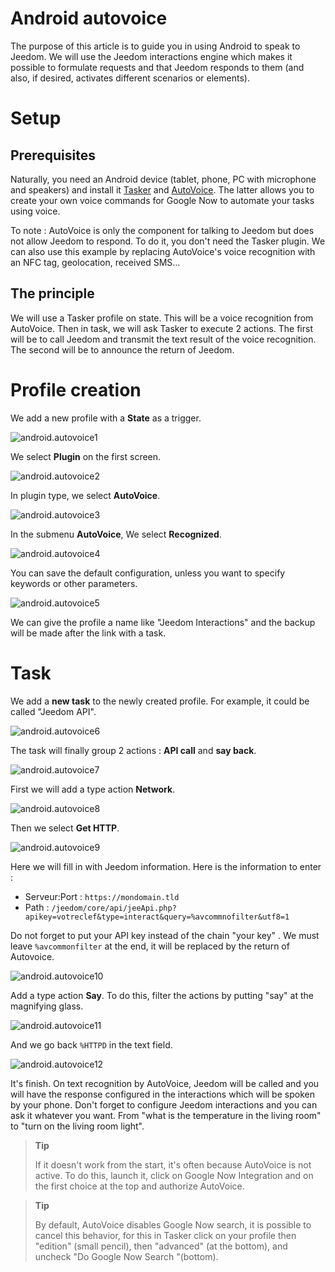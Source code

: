 # Android autovoice

The purpose of this article is to guide you in using Android to speak to Jeedom. We will use the Jeedom interactions engine which makes it possible to formulate requests and that Jeedom responds to them (and also, if desired, activates different scenarios or elements).

# Setup

## Prerequisites

Naturally, you need an Android device (tablet, phone, PC with microphone and speakers) and install it [Tasker](https://play.google.com/store/apps/details?id=net.dinglisch.android.taskerm&hl=fr) and [AutoVoice](https://play.google.com/store/apps/details?id=com.joaomgcd.autovoice&hl=fr). The latter allows you to create your own voice commands for Google Now to automate your tasks using voice.

To note : AutoVoice is only the component for talking to Jeedom but does not allow Jeedom to respond. To do it, you don't need the Tasker plugin. We can also use this example by replacing AutoVoice's voice recognition with an NFC tag, geolocation, received SMS…

## The principle

We will use a Tasker profile on state. This will be a voice recognition from AutoVoice. Then in task, we will ask Tasker to execute 2 actions. The first will be to call Jeedom and transmit the text result of the voice recognition. The second will be to announce the return of Jeedom.

# Profile creation

We add a new profile with a **State** as a trigger.

![android.autovoice1](images/android.autovoice1.png)

We select **Plugin** on the first screen.

![android.autovoice2](images/android.autovoice2.png)

In plugin type, we select **AutoVoice**.

![android.autovoice3](images/android.autovoice3.png)

In the submenu **AutoVoice**, We select **Recognized**.

![android.autovoice4](images/android.autovoice4.png)

You can save the default configuration, unless you want to
specify keywords or other parameters.

![android.autovoice5](images/android.autovoice5.png)

We can give the profile a name like "Jeedom Interactions" and the backup will be made after the link with a task.

# Task

We add a **new task** to the newly created profile. For example, it could be called "Jeedom API".

![android.autovoice6](images/android.autovoice6.png)

The task will finally group 2 actions : **API call** and **say back**.

![android.autovoice7](images/android.autovoice7.png)

First we will add a type action **Network**.

![android.autovoice8](images/android.autovoice8.png)

Then we select **Get HTTP**.

![android.autovoice9](images/android.autovoice9.png)

Here we will fill in with Jeedom information. Here is the information to enter :

-   Serveur:Port : ``https://mondomain.tld``
-   Path : ``/jeedom/core/api/jeeApi.php?apikey=votreclef&type=interact&query=%avcommnofilter&utf8=1``

Do not forget to put your API key instead of the chain "your key" . We must leave ``%avcommonfilter`` at the end, it will be replaced by the return of Autovoice.

![android.autovoice10](images/android.autovoice10.png)

Add a type action **Say**. To do this, filter the actions by putting "say" at the magnifying glass.

![android.autovoice11](images/android.autovoice11.png)

And we go back ``%HTTPD`` in the text field.

![android.autovoice12](images/android.autovoice12.png)

It's finish. On text recognition by AutoVoice, Jeedom will be called and you will have the response configured in the interactions which will be spoken by your phone. Don't forget to configure Jeedom interactions and you can ask it whatever you want. From "what is the temperature in the living room" to "turn on the living room light".

> **Tip**
>
> If it doesn't work from the start, it's often because AutoVoice is not active. To do this, launch it, click on Google Now Integration and on the first choice at the top and authorize AutoVoice.

> **Tip**
>
> By default, AutoVoice disables Google Now search, it is possible to cancel this behavior, for this in Tasker click on your profile then "edition" (small pencil), then "advanced" (at the bottom), and uncheck "Do Google Now Search "(bottom).
